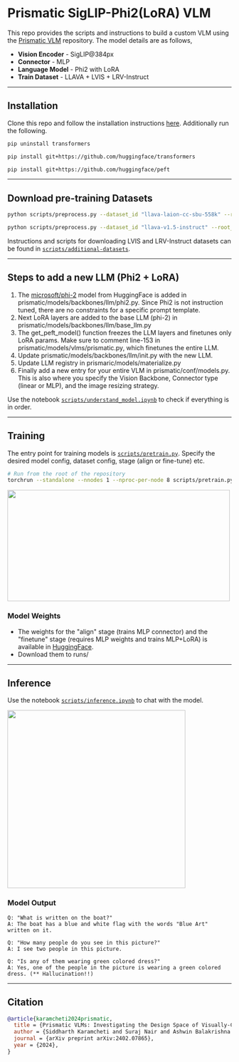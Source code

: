 # Prismatic SigLIP-Phi2(LoRA) VLM

This repo provides the scripts and instructions to build a custom VLM using the [Prismatic VLM](https://github.com/TRI-ML/prismatic-vlms) repository. The model details are as follows,

* **Vision Encoder** - SigLIP@384px
* **Connector** - MLP
* **Language Model** - Phi2 with LoRA
* **Train Dataset** - LLAVA + LVIS + LRV-Instruct

---

## Installation

Clone this repo and follow the installation instructions [here](https://github.com/TRI-ML/prismatic-vlms?tab=readme-ov-file#installation). Additionally run the following.

```bash
pip uninstall transformers

pip install git+https://github.com/huggingface/transformers

pip install git+https://github.com/huggingface/peft
```


---

## Download pre-training Datasets

```bash
python scripts/preprocess.py --dataset_id "llava-laion-cc-sbu-558k" --root_dir training_data/

python scripts/preprocess.py --dataset_id "llava-v1.5-instruct" --root_dir training_data/
```
Instructions and scripts for downloading LVIS and LRV-Instruct datasets can be found in [`scripts/additional-datasets`](scripts/additional-datasets).


---

## Steps to add a new LLM (Phi2 + LoRA)
1. The [microsoft/phi-2](https://huggingface.co/microsoft/phi-2) model from HuggingFace is added in prismatic/models/backbones/llm/phi2.py. Since Phi2 is not instruction tuned, there are no constraints for a specific prompt template.
2. Next LoRA layers are added to the base LLM (phi-2) in prismatic/models/backbones/llm/base_llm.py
3. The get_peft_model() function freezes the LLM layers and finetunes only LoRA params. Make sure to comment line-153 in prismatic/models/vlms/prismatic.py, which finetunes the entire LLM.
4. Update prismatic/models/backbones/llm/init.py with the new LLM.
5. Update LLM registry in prismaric/models/materialize.py
6. Finally add a new entry for your entire VLM in prismatic/conf/models.py. This is also where you specify the Vision Backbone, Connector type (linear or MLP), and the image resizing strategy.


Use the notebook [`scripts/understand_model.ipynb`](scripts/understand_model.ipynb) to check if everything is in order.

---

## Training

The entry point for training models is [`scripts/pretrain.py`](scripts/pretrain.py). Specify the desired model config, dataset config, stage (align or fine-tune) etc.

```bash
# Run from the root of the repository
torchrun --standalone --nnodes 1 --nproc-per-node 8 scripts/pretrain.py
```

<img src="https://github.com/NMS05/Prismatic-SigLIP-Phi2-LoRA-VLM/blob/main/assets/finetune_loss.png" width="500" height="250">

### Model Weights

- The weights for the "align" stage (trains MLP connector) and the "finetune" stage (requires MLP weights and trains MLP+LoRA) is available in [HuggingFace](https://huggingface.co/nms05/SigLIP_Phi2_LoRA_VLM).
- Download them to runs/

---

## Inference

Use the notebook [`scripts/inference.ipynb`](scripts/inference.ipynb) to chat with the model.

<img src="https://github.com/NMS05/Prismatic-SigLIP-Phi2-LoRA-VLM/blob/main/assets/test_image.png" width="400" height="400">

### Model Output

```
Q: "What is written on the boat?"
A: The boat has a blue and white flag with the words "Blue Art" written on it.

Q: "How many people do you see in this picture?"
A: I see two people in this picture.

Q: "Is any of them wearing green colored dress?"
A: Yes, one of the people in the picture is wearing a green colored dress. (** Hallucination!!)
```


---
## Citation 

```bibtex
@article{karamcheti2024prismatic,
  title = {Prismatic VLMs: Investigating the Design Space of Visually-Conditioned Language Models},
  author = {Siddharth Karamcheti and Suraj Nair and Ashwin Balakrishna and Percy Liang and Thomas Kollar and Dorsa Sadigh},
  journal = {arXiv preprint arXiv:2402.07865},
  year = {2024},
}
```

